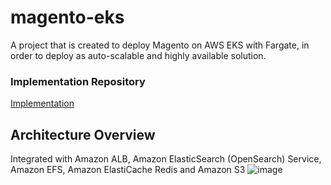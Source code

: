 # magento-eks
A project that is created to deploy Magento on AWS EKS with Fargate, in order to deploy as auto-scalable and highly available solution.

### Implementation Repository
[Implementation](https://github.com/Kentpun/k8s-magento)

## Architecture Overview
Integrated with Amazon ALB, Amazon ElasticSearch (OpenSearch) Service, Amazon EFS, Amazon ElastiCache Redis and Amazon S3
![image](https://user-images.githubusercontent.com/43889243/139775180-34f181c7-7ddf-4a23-af68-9794f5c91525.png)

